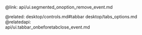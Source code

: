 @link: api/ui.segmented_onoption_remove_event.md

@related: 
	desktop/controls.md#tabbar
	desktop/tabs_options.md
@relatedapi:     
	api/ui.tabbar_onbeforetabclose_event.md
    